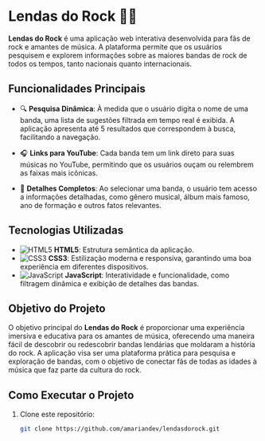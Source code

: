 # Lendas do Rock 🎸🎶

**Lendas do Rock** é uma aplicação web interativa desenvolvida para fãs de rock e amantes de música. A plataforma permite que os usuários pesquisem e explorem informações sobre as maiores bandas de rock de todos os tempos, tanto nacionais quanto internacionais.

## Funcionalidades Principais

- 🔍 **Pesquisa Dinâmica**: À medida que o usuário digita o nome de uma banda, uma lista de sugestões filtrada em tempo real é exibida. A aplicação apresenta até 5 resultados que correspondem à busca, facilitando a navegação.
  
- 🎧 **Links para YouTube**: Cada banda tem um link direto para suas músicas no YouTube, permitindo que os usuários ouçam ou relembrem as faixas mais icônicas.

- 📜 **Detalhes Completos**: Ao selecionar uma banda, o usuário tem acesso a informações detalhadas, como gênero musical, álbum mais famoso, ano de formação e outros fatos relevantes.

## Tecnologias Utilizadas

- ![HTML5](https://img.icons8.com/color/48/000000/html-5.png) **HTML5**: Estrutura semântica da aplicação.
- ![CSS3](https://img.icons8.com/color/48/000000/css3.png) **CSS3**: Estilização moderna e responsiva, garantindo uma boa experiência em diferentes dispositivos.
- ![JavaScript](https://img.icons8.com/color/48/000000/javascript.png) **JavaScript**: Interatividade e funcionalidade, como filtragem dinâmica e exibição de detalhes das bandas.

## Objetivo do Projeto

O objetivo principal do **Lendas do Rock** é proporcionar uma experiência imersiva e educativa para os amantes de música, oferecendo uma maneira fácil de descobrir ou redescobrir bandas lendárias que moldaram a história do rock. A aplicação visa ser uma plataforma prática para pesquisa e exploração de bandas, com o objetivo de conectar fãs de todas as idades à música que faz parte da cultura do rock.

## Como Executar o Projeto

1. Clone este repositório:
   ```bash
   git clone https://github.com/amariandev/lendasdorock.git

